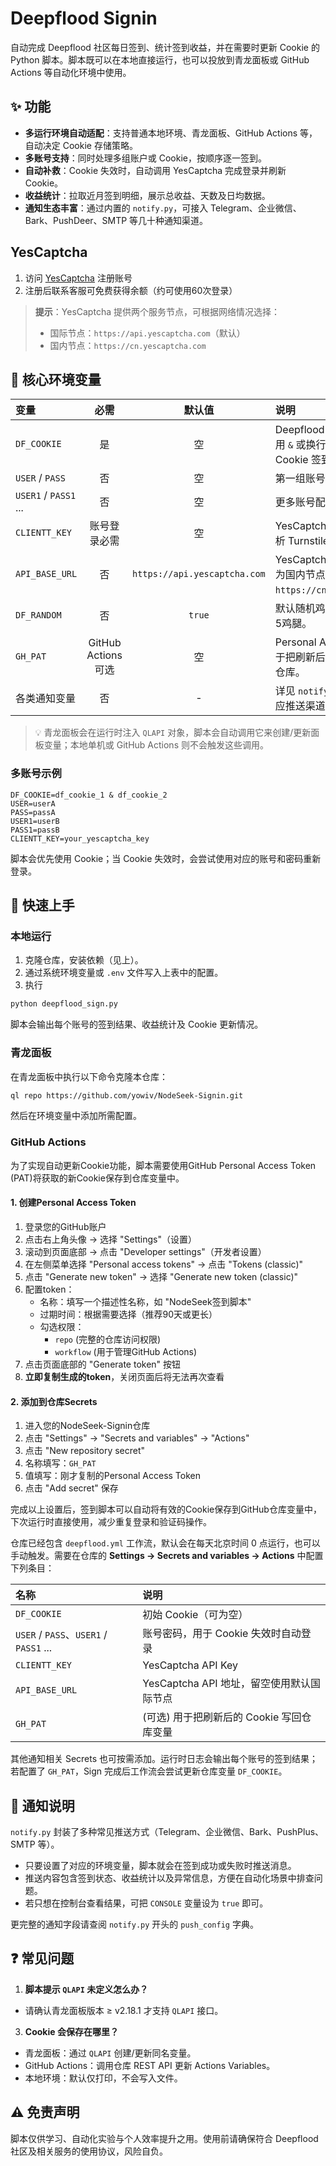 # Deepflood Signin

自动完成 Deepflood 社区每日签到、统计签到收益，并在需要时更新 Cookie 的 Python 脚本。脚本既可以在本地直接运行，也可以投放到青龙面板或 GitHub Actions 等自动化环境中使用。

## ✨ 功能

- **多运行环境自动适配**：支持普通本地环境、青龙面板、GitHub Actions 等，自动决定 Cookie 存储策略。
- **多账号支持**：同时处理多组账户或 Cookie，按顺序逐一签到。
- **自动补救**：Cookie 失效时，自动调用 YesCaptcha 完成登录并刷新 Cookie。
- **收益统计**：拉取近月签到明细，展示总收益、天数及日均数据。
- **通知生态丰富**：通过内置的 `notify.py`，可接入 Telegram、企业微信、Bark、PushDeer、SMTP 等几十种通知渠道。

## YesCaptcha

1. 访问 [YesCaptcha](https://yescaptcha.com/i/k2Hy3Q) 注册账号
2. 注册后联系客服可免费获得余额（约可使用60次登录）

> **提示**：YesCaptcha 提供两个服务节点，可根据网络情况选择：
> - 国际节点：`https://api.yescaptcha.com`（默认）
> - 国内节点：`https://cn.yescaptcha.com`

## 🧩 核心环境变量

| 变量 | 必需 | 默认值 | 说明 |
| :-- | :--: | :--: | :-- |
| `DF_COOKIE` | 是 | 空 | Deepflood Cookie，多个账号用 `&` 或换行符分隔。仅依赖 Cookie 签到时必填。|
| `USER` / `PASS` | 否 | 空 | 第一组账号的用户名、密码。|
| `USER1` / `PASS1` ... | 否 | 空 | 更多账号配置，编号递增。|
| `CLIENTT_KEY` | 账号登录必需 | 空 | YesCaptcha API Key，用于解析 Turnstile 验证码。|
| `API_BASE_URL` | 否 | `https://api.yescaptcha.com` | YesCaptcha 接口地址，可改为国内节点 `https://cn.yescaptcha.com`。|
| `DF_RANDOM` | 否 | `true` | 默认随机鸡腿签到False是固定5鸡腿。|
| `GH_PAT` | GitHub Actions 可选 | 空 | Personal Access Token，用于把刷新后的 Cookie 回写到仓库。|
| 各类通知变量 | 否 | - | 详见 `notify.py`，按需设置对应推送渠道的环境变量。|

> 💡 青龙面板会在运行时注入 `QLAPI` 对象，脚本会自动调用它来创建/更新面板变量；本地单机或 GitHub Actions 则不会触发这些调用。

### 多账号示例

```env
DF_COOKIE=df_cookie_1 & df_cookie_2
USER=userA
PASS=passA
USER1=userB
PASS1=passB
CLIENTT_KEY=your_yescaptcha_key
```

脚本会优先使用 Cookie；当 Cookie 失效时，会尝试使用对应的账号和密码重新登录。

## 🚀 快速上手

### 本地运行

1. 克隆仓库，安装依赖（见上）。
2. 通过系统环境变量或 `.env` 文件写入上表中的配置。
3. 执行

  ```bash
  python deepflood_sign.py
  ```

脚本会输出每个账号的签到结果、收益统计及 Cookie 更新情况。

### 青龙面板

在青龙面板中执行以下命令克隆本仓库：

```bash
ql repo https://github.com/yowiv/NodeSeek-Signin.git
```

然后在环境变量中添加所需配置。

### GitHub Actions

为了实现自动更新Cookie功能，脚本需要使用GitHub Personal Access Token (PAT)将获取的新Cookie保存到仓库变量中。

#### 1. 创建Personal Access Token

1. 登录您的GitHub账户
2. 点击右上角头像 → 选择 "Settings"（设置）
3. 滚动到页面底部 → 点击 "Developer settings"（开发者设置）
4. 在左侧菜单选择 "Personal access tokens" → 点击 "Tokens (classic)"
5. 点击 "Generate new token" → 选择 "Generate new token (classic)"
6. 配置token：
   - 名称：填写一个描述性名称，如 "NodeSeek签到脚本"
   - 过期时间：根据需要选择（推荐90天或更长）
   - 勾选权限：
     - `repo` (完整的仓库访问权限)
     - `workflow` (用于管理GitHub Actions)
7. 点击页面底部的 "Generate token" 按钮
8. **立即复制生成的token**，关闭页面后将无法再次查看

#### 2. 添加到仓库Secrets

1. 进入您的NodeSeek-Signin仓库
2. 点击 "Settings" → "Secrets and variables" → "Actions"
3. 点击 "New repository secret"
4. 名称填写：`GH_PAT`
5. 值填写：刚才复制的Personal Access Token
6. 点击 "Add secret" 保存

完成以上设置后，签到脚本可以自动将有效的Cookie保存到GitHub仓库变量中，下次运行时直接使用，减少重复登录和验证码操作。

仓库已经包含 `deepflood.yml` 工作流，默认会在每天北京时间 0 点运行，也可以手动触发。需要在仓库的 **Settings → Secrets and variables → Actions** 中配置下列条目：

| 名称 | 说明 |
| :-- | :-- |
| `DF_COOKIE` | 初始 Cookie（可为空） |
| `USER` / `PASS`、`USER1` / `PASS1` ... | 账号密码，用于 Cookie 失效时自动登录 |
| `CLIENTT_KEY` | YesCaptcha API Key |
| `API_BASE_URL` | YesCaptcha API 地址，留空使用默认国际节点 |
| `GH_PAT` | (可选) 用于把刷新后的 Cookie 写回仓库变量 |

其他通知相关 Secrets 也可按需添加。运行时日志会输出每个账号的签到结果；若配置了 `GH_PAT`，Sign 完成后工作流会尝试更新仓库变量 `DF_COOKIE`。

## 🔔 通知说明

`notify.py` 封装了多种常见推送方式（Telegram、企业微信、Bark、PushPlus、SMTP 等）。

- 只要设置了对应的环境变量，脚本就会在签到成功或失败时推送消息。
- 推送内容包含签到状态、收益统计以及异常信息，方便在自动化场景中排查问题。
- 若只想在控制台查看结果，可把 `CONSOLE` 变量设为 `true` 即可。

更完整的通知字段请查阅 `notify.py` 开头的 `push_config` 字典。

## ❓ 常见问题

1. **脚本提示 `QLAPI` 未定义怎么办？**
  - 请确认青龙面板版本 ≥ v2.18.1 才支持 `QLAPI` 接口。

3. **Cookie 会保存在哪里？**
  - 青龙面板：通过 `QLAPI` 创建/更新同名变量。
  - GitHub Actions：调用仓库 REST API 更新 Actions Variables。
  - 本地环境：默认仅打印，不会写入文件。

## ⚠️ 免责声明


脚本仅供学习、自动化实验与个人效率提升之用。使用前请确保符合 Deepflood 社区及相关服务的使用协议，风险自负。

